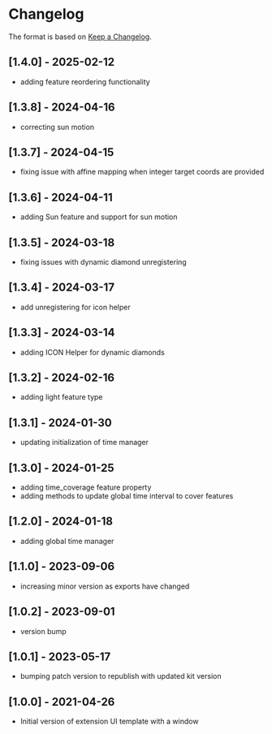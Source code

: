 # Changelog

The format is based on [Keep a Changelog](https://keepachangelog.com/en/1.0.0/).

## [1.4.0] - 2025-02-12
- adding feature reordering functionality
## [1.3.8] - 2024-04-16
- correcting sun motion
## [1.3.7] - 2024-04-15
- fixing issue with affine mapping when integer target coords are provided
## [1.3.6] - 2024-04-11
- adding Sun feature and support for sun motion
## [1.3.5] - 2024-03-18
- fixing issues with dynamic diamond unregistering
## [1.3.4] - 2024-03-17
- add unregistering for icon helper
## [1.3.3] - 2024-03-14
- adding ICON Helper for dynamic diamonds
## [1.3.2] - 2024-02-16
- adding light feature type
## [1.3.1] - 2024-01-30
- updating initialization of time manager
## [1.3.0] - 2024-01-25
- adding time_coverage feature property
- adding methods to update global time interval to cover features
## [1.2.0] - 2024-01-18
- adding global time manager
## [1.1.0] - 2023-09-06
- increasing minor version as exports have changed
## [1.0.2] - 2023-09-01
- version bump
## [1.0.1] - 2023-05-17
- bumping patch version to republish with updated kit version
## [1.0.0] - 2021-04-26
- Initial version of extension UI template with a window
